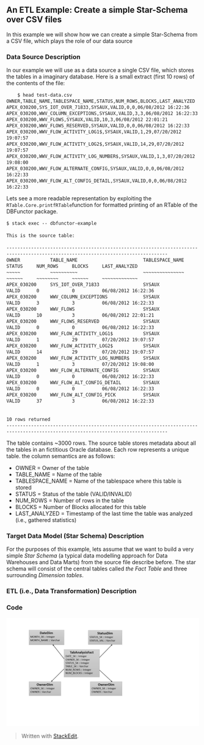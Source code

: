﻿## An ETL Example: Create a simple Star-Schema over CSV files
In this example we will show how we can create a simple Star-Schema from a CSV file, which plays the role of our data source
### Data Source Description
In our example we will use as a data source a single CSV file, which stores the tables in a imaginary database. Here is a small extract (first 10 rows) of the contents of the file:

        $ head test-data.csv
    OWNER,TABLE_NAME,TABLESPACE_NAME,STATUS,NUM_ROWS,BLOCKS,LAST_ANALYZED
    APEX_030200,SYS_IOT_OVER_71833,SYSAUX,VALID,0,0,06/08/2012 16:22:36
    APEX_030200,WWV_COLUMN_EXCEPTIONS,SYSAUX,VALID,3,3,06/08/2012 16:22:33
    APEX_030200,WWV_FLOWS,SYSAUX,VALID,10,3,06/08/2012 22:01:21
    APEX_030200,WWV_FLOWS_RESERVED,SYSAUX,VALID,0,0,06/08/2012 16:22:33
    APEX_030200,WWV_FLOW_ACTIVITY_LOG1$,SYSAUX,VALID,1,29,07/20/2012 19:07:57
    APEX_030200,WWV_FLOW_ACTIVITY_LOG2$,SYSAUX,VALID,14,29,07/20/2012 19:07:57
    APEX_030200,WWV_FLOW_ACTIVITY_LOG_NUMBER$,SYSAUX,VALID,1,3,07/20/2012 19:08:00
    APEX_030200,WWV_FLOW_ALTERNATE_CONFIG,SYSAUX,VALID,0,0,06/08/2012 16:22:33
    APEX_030200,WWV_FLOW_ALT_CONFIG_DETAIL,SYSAUX,VALID,0,0,06/08/2012 16:22:33

Lets see a more readable representation by exploiting the `RTable.Core.printfRTable`function for formatted printing of an RTable of the DBFunctor package.  

    $ stack exec -- dbfunctor-example
    
    This is the source table:
    
    ---------------------------------------------------------------------------------------------------------------------------------
    OWNER           TABLE_NAME                        TABLESPACE_NAME     STATUS     NUM_ROWS     BLOCKS     LAST_ANALYZED
    ~~~~~           ~~~~~~~~~~                        ~~~~~~~~~~~~~~~     ~~~~~~     ~~~~~~~~     ~~~~~~     ~~~~~~~~~~~~~
    APEX_030200     SYS_IOT_OVER_71833                SYSAUX              VALID      0            0          06/08/2012 16:22:36
    APEX_030200     WWV_COLUMN_EXCEPTIONS             SYSAUX              VALID      3            3          06/08/2012 16:22:33
    APEX_030200     WWV_FLOWS                         SYSAUX              VALID      10           3          06/08/2012 22:01:21
    APEX_030200     WWV_FLOWS_RESERVED                SYSAUX              VALID      0            0          06/08/2012 16:22:33
    APEX_030200     WWV_FLOW_ACTIVITY_LOG1$           SYSAUX              VALID      1            29         07/20/2012 19:07:57
    APEX_030200     WWV_FLOW_ACTIVITY_LOG2$           SYSAUX              VALID      14           29         07/20/2012 19:07:57
    APEX_030200     WWV_FLOW_ACTIVITY_LOG_NUMBER$     SYSAUX              VALID      1            3          07/20/2012 19:08:00
    APEX_030200     WWV_FLOW_ALTERNATE_CONFIG         SYSAUX              VALID      0            0          06/08/2012 16:22:33
    APEX_030200     WWV_FLOW_ALT_CONFIG_DETAIL        SYSAUX              VALID      0            0          06/08/2012 16:22:33
    APEX_030200     WWV_FLOW_ALT_CONFIG_PICK          SYSAUX              VALID      37           3          06/08/2012 16:22:33
    
    
    10 rows returned
    ---------------------------------------------------------------------------------------------------------------------------------
The table contains ~3000 rows. The source table stores metadata about all the tables in an fictitious Oracle database. Each row represents a unique table. the column semantics are as follows:

 - OWNER = Owner of the table
 - TABLE_NAME = Name of the table
 - TABLESPACE_NAME = Name of the tablespace where this table is stored
 - STATUS = Status of the table (VALID/INVALID)
 - NUM_ROWS =  Number of rows in the table
 - BLOCKS = Number of Blocks allocated for this table
 - LAST_ANALYZED = Timestamp of the last time the table was analyzed (i.e., gathered statistics) 

### Target Data Model (Star Schema) Description
For the purposes of this example, lets assume that we want to build a very simple *Star Schema* (a typical data modelling approach for Data Warehouses and Data Marts) from the source file describe before. The star schema will consist of the central tables called *the Fact Table* and three surrounding *Dimension tables*.

### ETL (i.e., Data Transformation) Description
### Code

![](star_schema.jpg)

> Written with [StackEdit](https://stackedit.io/).


